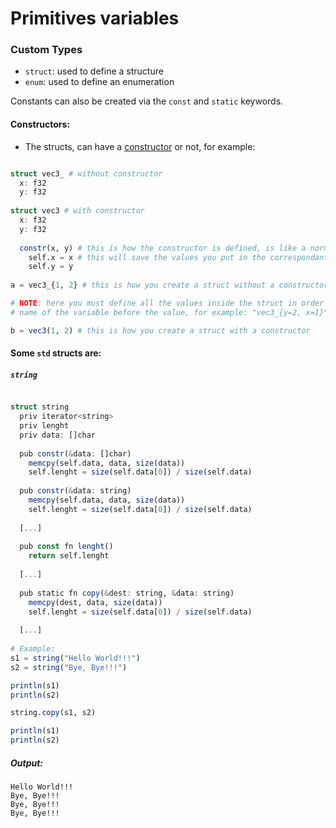 # Primitives variables
### Custom Types
- ```struct```: used to define a structure
- ```enum```: used to define an enumeration

Constants can also be created via the ```const``` and ```static``` keywords.

#### Constructors:
- The structs, can have a [constructor](https://en.wikipedia.org/wiki/Constructor_(object-oriented_programming)) or not, for example:
```julia

struct vec3_ # without constructor
  x: f32
  y: f32
  
struct vec3 # with constructor
  x: f32
  y: f32
  
  constr(x, y) # this is how the constructor is defined, is like a normal function, but it will called once you create an struct (if it has one)
    self.x = x # this will save the values you put in the correspondant variables
    self.y = y
  
a = vec3_{1, 2} # this is how you create a struct without a constructor 

# NOTE: here you must define all the values inside the struct in order or putting the 
# name of the variable before the value, for example: "vec3_{y=2, x=1}"

b = vec3(1, 2) # this is how you create a struct with a constructor

```

#### Some ```std``` structs are:

##### ```string```
```julia

struct string
  priv iterator<string>
  priv lenght
  priv data: []char
  
  pub constr(&data: []char)
    memcpy(self.data, data, size(data))
    self.lenght = size(self.data[0]) / size(self.data)
  
  pub constr(&data: string)
    memcpy(self.data, data, size(data))
    self.lenght = size(self.data[0]) / size(self.data)
    
  [...]
  
  pub const fn lenght()
    return self.lenght
  
  [...]
  
  pub static fn copy(&dest: string, &data: string)
    memcpy(dest, data, size(data))
    self.lenght = size(self.data[0]) / size(self.data)
  
  [...]
  
# Example:
s1 = string("Hello World!!!")
s2 = string("Bye, Bye!!!")

println(s1)
println(s2)

string.copy(s1, s2)

println(s1)
println(s2)

```

##### Output:
```
Hello World!!!
Bye, Bye!!!
Bye, Bye!!!
Bye, Bye!!!
```

